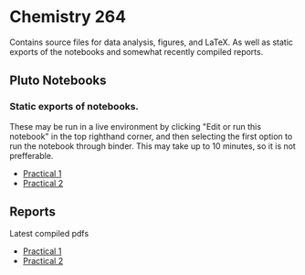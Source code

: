 # Chemistry 264
Contains source files for data analysis, figures, and LaTeX. As well as static exports of the notebooks and somewhat recently compiled reports.

##  Pluto Notebooks
### Static exports of notebooks. 
These may be run in a live environment by clicking "Edit or run this notebook" in the top righthand corner, and then selecting the first option to run the notebook through binder. This may take up to 10 minutes, so it is not prefferable.
- [Practical 1](https://adammenne.github.io/chemistry_264/practical_1/plots.html)
- [Practical 2](https://adammenne.github.io/chemistry_264/practical_2/plots.html)

## Reports
Latest compiled pdfs
- [Practical 1](https://github.com/AdamMenne/chemistry_264/raw/master/practical_1/report/report.pdf)
- [Practical 2](https://github.com/AdamMenne/chemistry_264/raw/master/practical_2/report/report.pdf)
